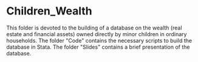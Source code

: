 # Children_Wealth

This folder is devoted to the building of a database on the wealth (real estate and financial assets) owned directly by minor children in ordinary households.
The folder "Code" contains the necessary scripts to build the database in Stata.
The folder "Slides" contains a brief presentation of the database.